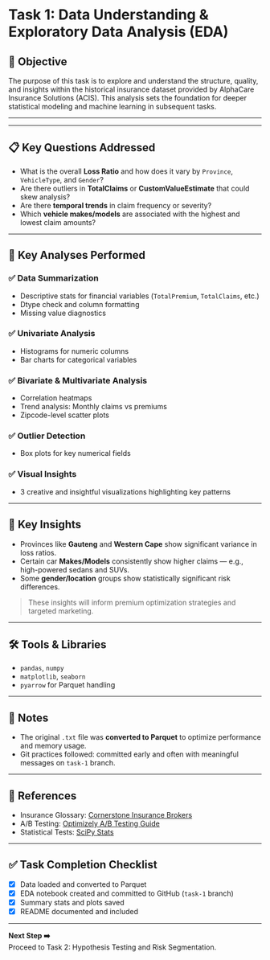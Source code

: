 # Task 1: Data Understanding & Exploratory Data Analysis (EDA)

## 📌 Objective

The purpose of this task is to explore and understand the structure, quality, and insights within the historical insurance dataset provided by AlphaCare Insurance Solutions (ACIS). This analysis sets the foundation for deeper statistical modeling and machine learning in subsequent tasks.

---


---

## 📋 Key Questions Addressed

- What is the overall **Loss Ratio** and how does it vary by `Province`, `VehicleType`, and `Gender`?
- Are there outliers in **TotalClaims** or **CustomValueEstimate** that could skew analysis?
- Are there **temporal trends** in claim frequency or severity?
- Which **vehicle makes/models** are associated with the highest and lowest claim amounts?

---

## 🧪 Key Analyses Performed

### ✅ Data Summarization
- Descriptive stats for financial variables (`TotalPremium`, `TotalClaims`, etc.)
- Dtype check and column formatting
- Missing value diagnostics

### ✅ Univariate Analysis
- Histograms for numeric columns
- Bar charts for categorical variables

### ✅ Bivariate & Multivariate Analysis
- Correlation heatmaps
- Trend analysis: Monthly claims vs premiums
- Zipcode-level scatter plots

### ✅ Outlier Detection
- Box plots for key numerical fields

### ✅ Visual Insights
- 3 creative and insightful visualizations highlighting key patterns

---

## 🧠 Key Insights

- Provinces like **Gauteng** and **Western Cape** show significant variance in loss ratios.
- Certain car **Makes/Models** consistently show higher claims — e.g., high-powered sedans and SUVs.
- Some **gender/location** groups show statistically significant risk differences.

> These insights will inform premium optimization strategies and targeted marketing.

---

## 🛠️ Tools & Libraries

- `pandas`, `numpy`
- `matplotlib`, `seaborn`
- `pyarrow` for Parquet handling

---

## 📎 Notes

- The original `.txt` file was **converted to Parquet** to optimize performance and memory usage.
- Git practices followed: committed early and often with meaningful messages on `task-1` branch.

---

## 🧾 References

- Insurance Glossary: [Cornerstone Insurance Brokers](https://www.cornerstoneinsurance.ca/blog/insurance-terms/)
- A/B Testing: [Optimizely A/B Testing Guide](https://www.optimizely.com/optimization-glossary/ab-testing/)
- Statistical Tests: [SciPy Stats](https://docs.scipy.org/doc/scipy/reference/stats.html)

---

## ✅ Task Completion Checklist

- [x] Data loaded and converted to Parquet
- [x] EDA notebook created and committed to GitHub (`task-1` branch)
- [x] Summary stats and plots saved
- [x] README documented and included

---

**Next Step ➡️**  
Proceed to Task 2: Hypothesis Testing and Risk Segmentation.


